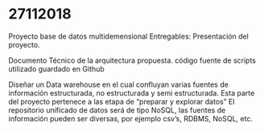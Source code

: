 # 27112018
Proyecto base de datos multidemensional
Entregables: Presentación del proyecto.

Documento Técnico de la arquitectura propuesta.
código fuente de scripts utilizado guardado en Github

Diseñar un Data warehouse en el cual confluyan varias fuentes de información estructurada,
no estructurada y semi estructurada.
Esta parte del proyecto pertenece a las etapa de “preparar y explorar datos”
El repositorio unificado de datos será de tipo NoSQL, las fuentes de información pueden ser
diversas, por ejemplo csv’s, RDBMS, NoSQL, etc.
